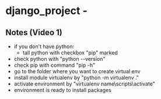 # django_project - 

## Notes (Video 1) 

- if you don't have python:
  - tall python with checkbox "pip" marked 
- check python with "python --version"
- check pip with command "pip -h"
- go to the folder where you want to create virtual env 
- install module virtualenv by "python -m virtualenv <virtual env name>."
- activate environment by "virtualenv name\scripts\activate"
- environment is ready to install packages